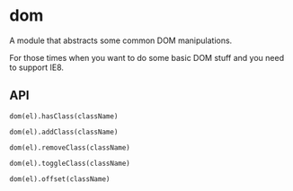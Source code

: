 # dom

A module that abstracts some common DOM manipulations.

For those times when you want to do some basic DOM stuff and you need to support IE8.

## API

`dom(el).hasClass(className)`

`dom(el).addClass(className)`

`dom(el).removeClass(className)`

`dom(el).toggleClass(className)`

`dom(el).offset(className)`

